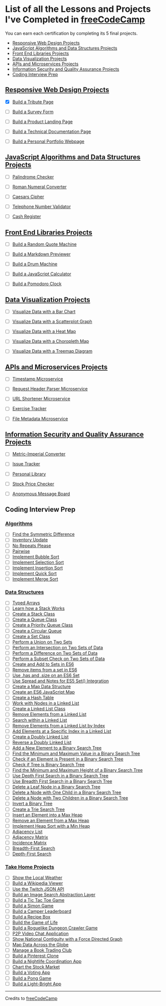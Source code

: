 # List of all the Lessons and Projects I've Completed in [freeCodeCamp](https://www.freecodecamp.org/)

You can earn each certification by completing its 5 final projects.

- [Responsive Web Design Projects](#responsive-web-design-projects)
- [JavaScript Algorithms and Data Structures Projects](#javascript-algorithms-and-data-structures-projects)
- [Front End Libraries Projects](#front-end-libraries-projects)
- [Data Visualization Projects](#data-visualization-projects)
- [APIs and Microservices Projects](#apis-and-microservices-projects)
- [Information Security and Quality Assurance Projects](#information-security-and-quality-assurance-projects)
- [Coding Interview Prep](#coding-interview-prep)


## [Responsive Web Design Projects](https://www.freecodecamp.org/learn/responsive-web-design/responsive-web-design-projects/)

- [x] [Build a Tribute Page](./01-responsive-web-design/08-responsive-web-design-projects/01-build-a-tribute-page.md)
- [ ] [Build a Survey Form](./01-responsive-web-design/08-responsive-web-design-projects/02-build-a-survey-form.md)
- [ ] [Build a Product Landing Page](./01-responsive-web-design/08-responsive-web-design-projects/03-build-a-product-landing-page.md)
- [ ] [Build a Technical Documentation Page](./01-responsive-web-design/08-responsive-web-design-projects/04-build-a-technical-documentation-page.md)
- [ ] [Build a Personal Portfolio Webpage](./01-responsive-web-design/08-responsive-web-design-projects/05-build-a-personal-portfolio-webpage.md)


## [JavaScript Algorithms and Data Structures Projects](https://www.freecodecamp.org/learn/javascript-algorithms-and-data-structures/javascript-algorithms-and-data-structures-projects/)

- [ ] [Palindrome Checker]()
- [ ] [Roman Numeral Converter]()
- [ ] [Caesars Cipher]()
- [ ] [Telephone Number Validator]()
- [ ] [Cash Register]()


## [Front End Libraries Projects](https://www.freecodecamp.org/learn/front-end-libraries/front-end-libraries-projects/)

- [ ] [Build a Random Quote Machine]()
- [ ] [Build a Markdown Previewer]()
- [ ] [Build a Drum Machine]()
- [ ] [Build a JavaScript Calculator]()
- [ ] [Build a Pomodoro Clock]()


## [Data Visualization Projects](https://www.freecodecamp.org/learn/data-visualization/data-visualization-projects/)

- [ ] [Visualize Data with a Bar Chart]()
- [ ] [Visualize Data with a Scatterplot Graph]()
- [ ] [Visualize Data with a Heat Map]()
- [ ] [Visualize Data with a Choropleth Map]()
- [ ] [Visualize Data with a Treemap Diagram]()


## [APIs and Microservices Projects](https://www.freecodecamp.org/learn/apis-and-microservices/apis-and-microservices-projects/)

- [ ] [Timestamp Microservice]()
- [ ] [Request Header Parser Microservice]()
- [ ] [URL Shortener Microservice]()
- [ ] [Exercise Tracker]()
- [ ] [File Metadata Microservice]()


## [Information Security and Quality Assurance Projects](https://www.freecodecamp.org/learn/information-security-and-quality-assurance/information-security-and-quality-assurance-projects/)

- [ ] [Metric-Imperial Converter]()
- [ ] [Issue Tracker]()
- [ ] [Personal Library]()
- [ ] [Stock Price Checker]()
- [ ] [Anonymous Message Board]()


## Coding Interview Prep 

### [Algorithms](https://www.freecodecamp.org/learn/coding-interview-prep/algorithms/)

- [ ] [Find the Symmetric Difference]()
- [ ] [Inventory Update]()
- [ ] [No Repeats Please]()
- [ ] [Pairwise]()
- [ ] [Implement Bubble Sort]()
- [ ] [Implement Selection Sort]()
- [ ] [Implement Insertion Sort]()
- [ ] [Implement Quick Sort]()
- [ ] [Implement Merge Sort]()

### [Data Structures](https://www.freecodecamp.org/learn/coding-interview-prep/data-structures/)

- [ ] [Typed Arrays]()
- [ ] [Learn how a Stack Works]()
- [ ] [Create a Stack Class]()
- [ ] [Create a Queue Class]()
- [ ] [Create a Priority Queue Class]()
- [ ] [Create a Circular Queue]()
- [ ] [Create a Set Class]()
- [ ] [Perform a Union on Two Sets]()
- [ ] [Perform an Intersection on Two Sets of Data]()
- [ ] [Perform a Difference on Two Sets of Data]()
- [ ] [Perform a Subset Check on Two Sets of Data]()
- [ ] [Create and Add to Sets in ES6]()
- [ ] [Remove items from a set in ES6]()
- [ ] [Use .has and .size on an ES6 Set]()
- [ ] [Use Spread and Notes for ES5 Set() Integration]()
- [ ] [Create a Map Data Structure]()
- [ ] [Create an ES6 JavaScript Map]()
- [ ] [Create a Hash Table]()
- [ ] [Work with Nodes in a Linked List]()
- [ ] [Create a Linked List Class]()
- [ ] [Remove Elements from a Linked List]()
- [ ] [Search within a Linked List]()
- [ ] [Remove Elements from a Linked List by Index]()
- [ ] [Add Elements at a Specific Index in a Linked List]()
- [ ] [Create a Doubly Linked List]()
- [ ] [Reverse a Doubly Linked List]()
- [ ] [Add a New Element to a Binary Search Tree]()
- [ ] [Find the Minimum and Maximum Value in a Binary Search Tree]()
- [ ] [Check if an Element is Present in a Binary Search Tree]()
- [ ] [Check if Tree is Binary Search Tree]()
- [ ] [Find the Minimum and Maximum Height of a Binary Search Tree]()
- [ ] [Use Depth First Search in a Binary Search Tree]()
- [ ] [Use Breadth First Search in a Binary Search Tree]()
- [ ] [Delete a Leaf Node in a Binary Search Tree]()
- [ ] [Delete a Node with One Child in a Binary Search Tree]()
- [ ] [Delete a Node with Two Children in a Binary Search Tree]()
- [ ] [Invert a Binary Tree]()
- [ ] [Create a Trie Search Tree]()
- [ ] [Insert an Element into a Max Heap]()
- [ ] [Remove an Element from a Max Heap]()
- [ ] [Implement Heap Sort with a Min Heap]()
- [ ] [Adjacency List]()
- [ ] [Adjacency Matrix]()
- [ ] [Incidence Matrix]()
- [ ] [Breadth-First Search]()
- [ ] [Depth-First Search]()

### [Take Home Projects](https://www.freecodecamp.org/learn/coding-interview-prep/take-home-projects/)

- [ ] [Show the Local Weather]()
- [ ] [Build a Wikipedia Viewer]()
- [ ] [Use the Twitch JSON API]()
- [ ] [Build an Image Search Abstraction Layer]()
- [ ] [Build a Tic Tac Toe Game]()
- [ ] [Build a Simon Game]()
- [ ] [Build a Camper Leaderboard]()
- [ ] [Build a Recipe Box]()
- [ ] [Build the Game of Life]()
- [ ] [Build a Roguelike Dungeon Crawler Game]()
- [ ] [P2P Video Chat Application]()
- [ ] [Show National Contiguity with a Force Directed Graph]()
- [ ] [Map Data Across the Globe]()
- [ ] [Manage a Book Trading Club]()
- [ ] [Build a Pinterest Clone]()
- [ ] [Build a Nightlife Coordination App]()
- [ ] [Chart the Stock Market]()
- [ ] [Build a Voting App]()
- [ ] [Build a Pong Game]()
- [ ] [Build a Light-Bright App]()

---

Credits to [freeCodeCamp](https://www.freecodecamp.org/)
